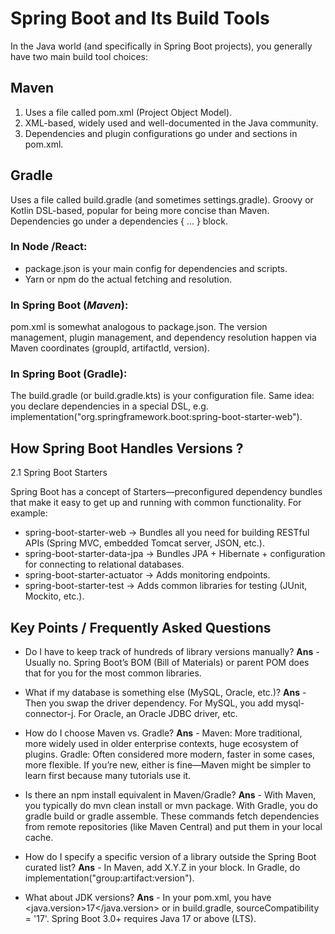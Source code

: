 # Spring Boot and Its Build Tools
In the Java world (and specifically in Spring Boot projects), you generally have two main build tool choices:

## Maven

1. Uses a file called pom.xml (Project Object Model).
2. XML-based, widely used and well-documented in the Java community.
3. Dependencies and plugin configurations go under <dependencies> and <build> sections in pom.xml.

## Gradle

Uses a file called build.gradle (and sometimes settings.gradle).
Groovy or Kotlin DSL-based, popular for being more concise than Maven.
Dependencies go under a dependencies { ... } block.

### In Node /React:

- package.json is your main config for dependencies and scripts.
- Yarn or npm do the actual fetching and resolution.

### In Spring Boot (*Maven*):

pom.xml is somewhat analogous to package.json.
The version management, plugin management, and dependency resolution happen via Maven coordinates (groupId, artifactId, version).

### In Spring Boot (Gradle):

The build.gradle (or build.gradle.kts) is your configuration file.
Same idea: you declare dependencies in a special DSL, e.g. implementation("org.springframework.boot:spring-boot-starter-web").

## How Spring Boot Handles Versions ?

2.1 Spring Boot Starters 

Spring Boot has a concept of Starters—preconfigured dependency bundles that make it easy to get up and running with common functionality. For example:

- spring-boot-starter-web → Bundles all you need for building RESTful APIs (Spring MVC, embedded Tomcat server, JSON, etc.).
- spring-boot-starter-data-jpa → Bundles JPA + Hibernate + configuration for connecting to relational databases.
- spring-boot-starter-actuator → Adds monitoring endpoints.
- spring-boot-starter-test → Adds common libraries for testing (JUnit, Mockito, etc.).

## Key Points / Frequently Asked Questions
- Do I have to keep track of hundreds of library versions manually?
**Ans** - Usually no. Spring Boot’s BOM (Bill of Materials) or parent POM does that for you for the most common libraries.

- What if my database is something else (MySQL, Oracle, etc.)?
**Ans** - Then you swap the driver dependency. For MySQL, you add <artifactId>mysql-connector-j</artifactId>. For Oracle, an Oracle JDBC driver, etc.

- How do I choose Maven vs. Gradle?
**Ans** - Maven: More traditional, more widely used in older enterprise contexts, huge ecosystem of plugins.
Gradle: Often considered more modern, faster in some cases, more flexible.
If you’re new, either is fine—Maven might be simpler to learn first because many tutorials use it.

- Is there an npm install equivalent in Maven/Gradle?
**Ans** - With Maven, you typically do mvn clean install or mvn package.
With Gradle, you do gradle build or gradle assemble.
These commands fetch dependencies from remote repositories (like Maven Central) and put them in your local cache.

- How do I specify a specific version of a library outside the Spring Boot curated list?
**Ans** - In Maven, add <version>X.Y.Z</version> in your <dependency> block.
In Gradle, do implementation("group:artifact:version").

- What about JDK versions?
**Ans** - In your pom.xml, you have <java.version>17</java.version> or in build.gradle, sourceCompatibility = '17'.
Spring Boot 3.0+ requires Java 17 or above (LTS).
